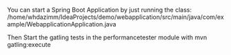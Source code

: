 You can start a Spring Boot Application by just running the class: /home/whdazimm/IdeaProjects/demo/webapplication/src/main/java/com/example/WebapplicationApplication.java

Then Start the gatling tests in the performancetester module with mvn gatling:execute
